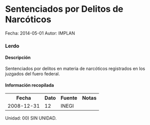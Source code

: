Sentenciados por Delitos de Narcóticos
=====

Fecha: 2014-05-01
Autor: IMPLAN

### Lerdo

#### Descripción

Sentenciados por delitos en materia de narcóticos registrados en los juzgados del fuero federal.

#### Información recopilada

<table class="table table-hover table-bordered">
  <tr><th>Fecha</th><th>Dato</th><th>Fuente</th><th>Notas</th></tr>
  <tr><td>2008-12-31</td><td>12</td><td>INEGI</td><td></td></tr>
</table>

Unidad: 00) SIN UNIDAD.

